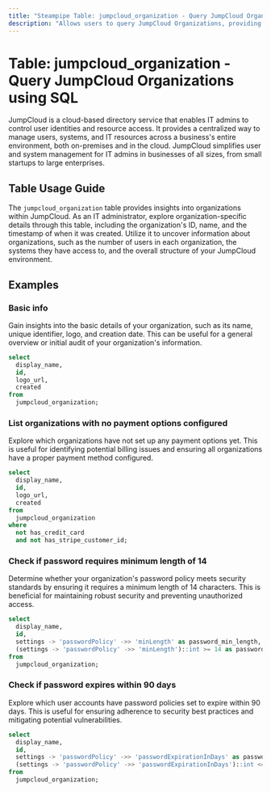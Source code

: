 ```yaml
---
title: "Steampipe Table: jumpcloud_organization - Query JumpCloud Organizations using SQL"
description: "Allows users to query JumpCloud Organizations, providing insights into the organization's details including ID, name, and created timestamp."
---
```


# Table: jumpcloud_organization - Query JumpCloud Organizations using SQL

JumpCloud is a cloud-based directory service that enables IT admins to control user identities and resource access. It provides a centralized way to manage users, systems, and IT resources across a business's entire environment, both on-premises and in the cloud. JumpCloud simplifies user and system management for IT admins in businesses of all sizes, from small startups to large enterprises.

## Table Usage Guide

The `jumpcloud_organization` table provides insights into organizations within JumpCloud. As an IT administrator, explore organization-specific details through this table, including the organization's ID, name, and the timestamp of when it was created. Utilize it to uncover information about organizations, such as the number of users in each organization, the systems they have access to, and the overall structure of your JumpCloud environment.

## Examples

### Basic info
Gain insights into the basic details of your organization, such as its name, unique identifier, logo, and creation date. This can be useful for a general overview or initial audit of your organization's information.

```sql
select
  display_name,
  id,
  logo_url,
  created
from
  jumpcloud_organization;
```

### List organizations with no payment options configured
Explore which organizations have not set up any payment options yet. This is useful for identifying potential billing issues and ensuring all organizations have a proper payment method configured.

```sql
select
  display_name,
  id,
  logo_url,
  created
from
  jumpcloud_organization
where
  not has_credit_card
  and not has_stripe_customer_id;
```

### Check if password requires minimum length of 14
Determine whether your organization's password policy meets security standards by ensuring it requires a minimum length of 14 characters. This is beneficial for maintaining robust security and preventing unauthorized access.

```sql
select
  display_name,
  id,
  settings -> 'passwordPolicy' ->> 'minLength' as password_min_length,
  (settings -> 'passwordPolicy' ->> 'minLength')::int >= 14 as password_min_length_14_or_greater
from
  jumpcloud_organization;
```

### Check if password expires within 90 days
Explore which user accounts have password policies set to expire within 90 days. This is useful for ensuring adherence to security best practices and mitigating potential vulnerabilities.

```sql
select
  display_name,
  id,
  settings -> 'passwordPolicy' ->> 'passwordExpirationInDays' as password_expiration,
  (settings -> 'passwordPolicy' ->> 'passwordExpirationInDays')::int <= 90 as password_expiration_within_90
from
  jumpcloud_organization;
```